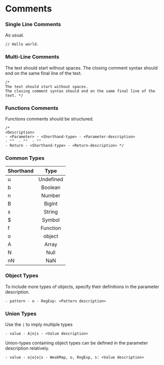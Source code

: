 # Comments

### Single Line Comments
As usual.
```
// Hello world.
```

### Multi-Line Comments
The text should start without spaces.
The closing comment syntax should end on the same final line of the text.
```
/* 
The text should start without spaces.
The closing comment syntax should end on the same final line of the text. */
```


### Functions Comments
Functions comments should be structured.
```
/*
<Description>
- <Parameter> - <Shorthand-type> - <Parameter-description>
- ""  - ""  - ""
- Return - <Shorthand-type> - <Return-description> */
```

### Common Types 
| Shorthand| Type    |
| :---     | :----:  |
| u        | Undefined|      
| b        | Boolean |
| n        | Number  |
| B        | BigInt  | 
| s        | String  |
| $        | Symbol  |
| f        | Function|
| o        | object  |
| A        | Array   |
| N        | Null  |
| nN       | NaN |

### Object Types 
To include more types of objects, specify their definitions in the parameter description.

```
- pattern - o - RegExp: <Pattern description>
```

### Union Types
Use the `|` to imply multiple types
```
- value - A|n|s - <Value description> 
```
Union-types containing object types can be defined in the parameter description relatively.
```
- value - o|o|o|s - WeakMap, o, RegExp, s: <Value description>
```
